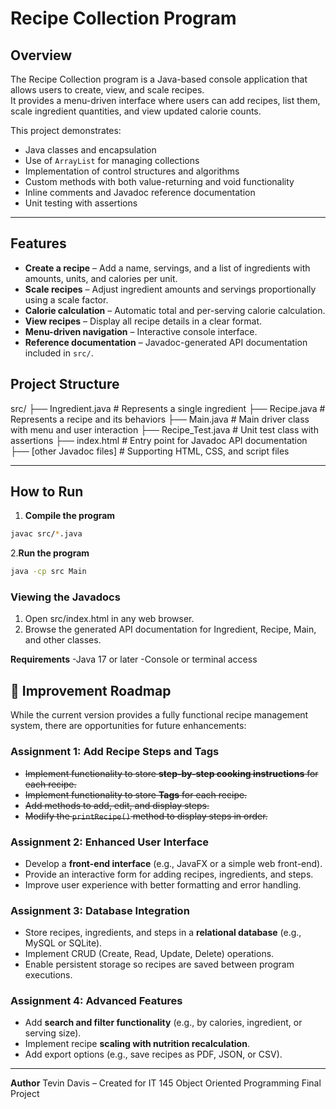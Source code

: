 # Recipe Collection Program

## Overview

The Recipe Collection program is a Java-based console application that allows users to create, view, and scale recipes.  
It provides a menu-driven interface where users can add recipes, list them, scale ingredient quantities, and view updated calorie counts.

This project demonstrates:

- Java classes and encapsulation
- Use of `ArrayList` for managing collections
- Implementation of control structures and algorithms
- Custom methods with both value-returning and void functionality
- Inline comments and Javadoc reference documentation
- Unit testing with assertions

---

## Features

- **Create a recipe** – Add a name, servings, and a list of ingredients with amounts, units, and calories per unit.
- **Scale recipes** – Adjust ingredient amounts and servings proportionally using a scale factor.
- **Calorie calculation** – Automatic total and per-serving calorie calculation.
- **View recipes** – Display all recipe details in a clear format.
- **Menu-driven navigation** – Interactive console interface.
- **Reference documentation** – Javadoc-generated API documentation included in `src/`.

## Project Structure

src/
├── Ingredient.java # Represents a single ingredient
├── Recipe.java # Represents a recipe and its behaviors
├── Main.java # Main driver class with menu and user interaction
├── Recipe_Test.java # Unit test class with assertions
├── index.html # Entry point for Javadoc API documentation
├── [other Javadoc files] # Supporting HTML, CSS, and script files

---

## How to Run

1. **Compile the program**

```bash
javac src/*.java
```

2.**Run the program**

```bash
java -cp src Main
```

### Viewing the Javadocs ###

1. Open src/index.html in any web browser.
2. Browse the generated API documentation for Ingredient, Recipe, Main, and other classes.

**Requirements**
-Java 17 or later
-Console or terminal access

## 🚀 Improvement Roadmap

While the current version provides a fully functional recipe management system, there are opportunities for future enhancements:

### Assignment 1: Add Recipe Steps and Tags   

- ~~Implement functionality to store **step-by-step cooking instructions** for each recipe.~~
- ~~Implement functionality to store **Tags** for each recipe.~~
- ~~Add methods to add, edit, and display steps.~~  
- ~~Modify the `printRecipe()` method to display steps in order.~~  

### Assignment 2: Enhanced User Interface  

- Develop a **front-end interface** (e.g., JavaFX or a simple web front-end).  
- Provide an interactive form for adding recipes, ingredients, and steps.  
- Improve user experience with better formatting and error handling.  

### Assignment 3: Database Integration  

- Store recipes, ingredients, and steps in a **relational database** (e.g., MySQL or SQLite).  
- Implement CRUD (Create, Read, Update, Delete) operations.  
- Enable persistent storage so recipes are saved between program executions.  

### Assignment 4: Advanced Features  

- Add **search and filter functionality** (e.g., by calories, ingredient, or serving size).  
- Implement recipe **scaling with nutrition recalculation**.  
- Add export options (e.g., save recipes as PDF, JSON, or CSV).  

---

**Author**
Tevin Davis – Created for IT 145 Object Oriented Programming Final Project

